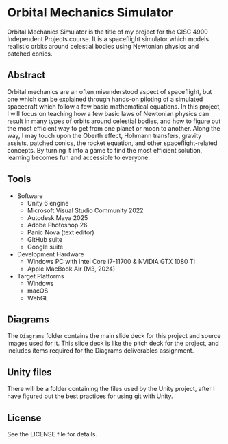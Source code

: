 # Orbital Mechanics Simulator

Orbital Mechanics Simulator is the title of my project for the CISC 4900 Independent Projects course. It is a spaceflight simulator which models realistic orbits around celestial bodies using Newtonian physics and patched conics.

## Abstract

Orbital mechanics are an often misunderstood aspect of spaceflight, but one which can be explained through hands-on piloting of a simulated spacecraft which follow a few basic mathematical equations. In this project, I will focus on teaching how a few basic laws of Newtonian physics can result in many types of orbits around celestial bodies, and how to figure out the most efficient way to get from one planet or moon to another. Along the way, I may touch upon the Oberth effect, Hohmann transfers, gravity assists, patched conics, the rocket equation, and other spaceflight-related concepts. By turning it into a game to find the most efficient solution, learning becomes fun and accessible to everyone.

## Tools

- Software
	- Unity 6 engine
	- Microsoft Visual Studio Community 2022
	- Autodesk Maya 2025
	- Adobe Photoshop 26
	- Panic Nova (text editor)
	- GitHub suite
	- Google suite
- Development Hardware
	- Windows PC with Intel Core i7-11700 & NVIDIA GTX 1080 Ti
	- Apple MacBook Air (M3, 2024)
- Target Platforms
	- Windows
	- macOS
	- WebGL
	
## Diagrams

The `Diagrams` folder contains the main slide deck for this project and source images used for it. This slide deck is like the pitch deck for the project, and includes items required for the Diagrams deliverables assignment.

## Unity files

There will be a folder containing the files used by the Unity project, after I have figured out the best practices for using git with Unity.

## License

See the LICENSE file for details.

